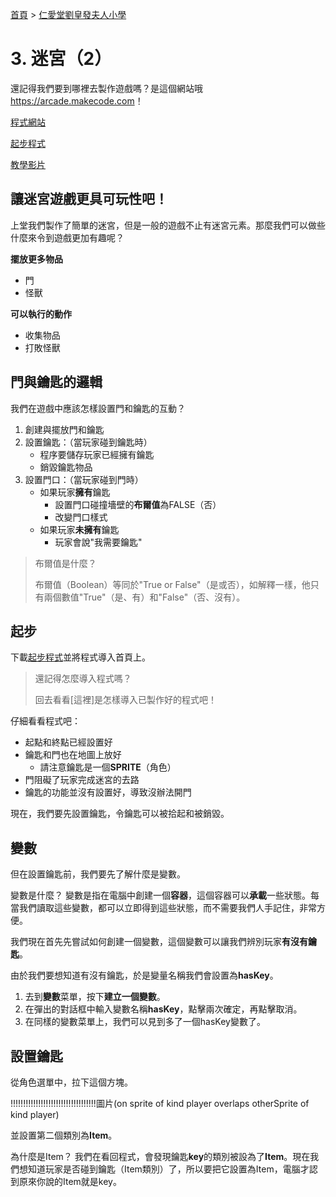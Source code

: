 [首頁] > [仁愛堂劉皇發夫人小學]

# 3. 迷宮（2）

還記得我們要到哪裡去製作遊戲嗎？是這個網站哦 <https://arcade.makecode.com>！

[程式網站]

[起步程式]

[教學影片]

## 讓迷宮遊戲更具可玩性吧！

上堂我們製作了簡單的迷宮，但是一般的遊戲不止有迷宮元素。那麼我們可以做些什麼來令到遊戲更加有趣呢？

**擺放更多物品**

- 門
- 怪獸

**可以執行的動作**

- 收集物品
- 打敗怪獸

## 門與鑰匙的邏輯

我們在遊戲中應該怎樣設置門和鑰匙的互動？

1. 創建與擺放門和鑰匙
2. 設置鑰匙：（當玩家碰到鑰匙時）
    - 程序要儲存玩家已經擁有鑰匙
    - 銷毀鑰匙物品
3. 設置門口：（當玩家碰到門時）
    - 如果玩家**擁有**鑰匙
        - 設置門口碰撞墻壁的**布爾值**為FALSE（否）
        - 改變門口樣式
    - 如果玩家**未擁有**鑰匙
        - 玩家會說"我需要鑰匙"

> 布爾值是什麼？
>
> 布爾值（Boolean）等同於"True or False"（是或否），如解釋一樣，他只有兩個數值"True"（是、有）和"False"（否、沒有）。

## 起步

下載[起步程式]並將程式導入首頁上。

> 還記得怎麼導入程式嗎？
>
> 回去看看[這裡]是怎樣導入已製作好的程式吧！

仔細看看程式吧：
- 起點和終點已經設置好
- 鑰匙和門也在地圖上放好
    - 請注意鑰匙是一個**SPRITE**（角色）
- 門阻礙了玩家完成迷宮的去路
- 鑰匙的功能並沒有設置好，導致沒辦法開門

現在，我們要先設置鑰匙，令鑰匙可以被拾起和被銷毀。

## 變數

但在設置鑰匙前，我們要先了解什麼是變數。

變數是什麼？
變數是指在電腦中創建一個**容器**，這個容器可以**承載**一些狀態。每當我們讀取這些變數，都可以立即得到這些狀態，而不需要我們人手記住，非常方便。

我們現在首先先嘗試如何創建一個變數，這個變數可以讓我們辨別玩家**有沒有鑰匙**。

由於我們要想知道有沒有鑰匙，於是變量名稱我們會設置為**hasKey**。

1. 去到**變數**菜單，按下**建立一個變數**。
2. 在彈出的對話框中輸入變數名稱**hasKey**，點擊兩次確定，再點擊取消。
3. 在同樣的變數菜單上，我們可以見到多了一個hasKey變數了。

## 設置鑰匙

從角色選單中，拉下這個方塊。

!!!!!!!!!!!!!!!!!!!!!!!!!!!!!!!!!!圖片(on sprite of kind player overlaps otherSprite of kind player)

並設置第二個類別為**Item**。

為什麼是Item？
我們在看回程式，會發現鑰匙**key**的類別被設為了**Item**。現在我們想知道玩家是否碰到鑰匙（Item類別）了，所以要把它設置為Item，電腦才認到原來你說的Item就是key。

<!-- links -->
[首頁]: ../../../../../index.md
[仁愛堂劉皇發夫人小學]: ../../index.md
[程式網站]: https://arcade.makecode.com
[起步程式]: ./resource/ComplexMaze_start.png
[教學影片]: ./resource/tutorial3.mp4